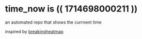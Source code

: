 # time_now is (( 1714698000211 ))

an automated repo that shows the currnent time

inspired by [breakingheatmap](https://github.com/breakingheatmap/breakingheatmap)